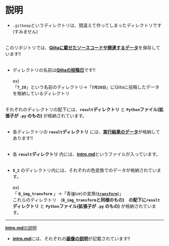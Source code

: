 # 説明

- `.gitkeep`というディレクトリは、間違えて作ってしまったディレクトリです(すみません)<br><br>

このリポジトリでは、<ins>**Qiitaに載せたソースコードや関連するデータ**</ins>を保存しています!!<br><br>
- ディレクトリの名前は<ins>**Qiitaの投稿日**</ins>です!!<br><br>
ex)<br>
「**`7_28`**」という名前のディレクトリ→「**`7月28日`**」にQiitaに投稿したデータを格納しているディレクトリ<br><br>

それぞれのディレクトリの配下には、**`result`ディレクトリ** と **`Python`ファイル(拡張子が **`.py`** のもの)** が格納されています。<br><br>

- 各ディレクトリの **`result`ディレクトリ** には、<ins>**実行結果のデータ**</ins>が格納してあります!!<br><br>
- 各 **`result`ディレクトリ** 内には、<ins>**intro.md**</ins>というファイルが入っています。<br><br>

- **`8_2`** のディレクトリ内には、それぞれの色変換でのデータが格納されています。<br><br>
ex)<br>「 **`B_img_transform`** 」→「青(<ins>**`B`**</ins>lue)の変換(<ins>**`transform`**</ins>)」<br>
これらのディレクトリ　(**`B_img_transform`**と同様のもの)　の配下に**`result`ディレクトリ** と **`Python`ファイル(拡張子が **`.py`** のもの)** が格納されています。

---------------------

<ins>**intro.md**の説明</ins>
- <ins>**intro.md**</ins>には、それぞれの<ins>**画像の説明**</ins>が記載されています!!

